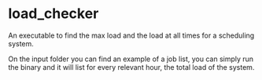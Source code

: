 # load_checker
An executable to find the max load and the load at all times for a scheduling system.

On the input folder you can find an example of a job list, you can simply run the binary and it will list for every relevant hour,
the total load of the system.